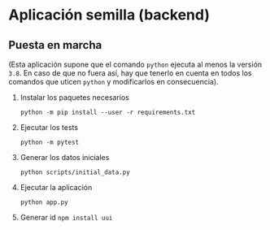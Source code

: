 # Aplicación semilla (backend)

## Puesta en marcha

(Esta aplicación supone que el comando `python` ejecuta al menos la versión `3.8`. En caso de que no fuera así, hay que tenerlo en cuenta en todos los comandos que uticen `python` y modificarlos en consecuencia).

1. Instalar los paquetes necesarios

   `python -m pip install --user -r requirements.txt`

2. Ejecutar los tests

   `python -m pytest`

3. Generar los datos iniciales

   `python scripts/initial_data.py`

4. Ejecutar la aplicación

   `python app.py`

5. Generar id
   `npm install uui`
